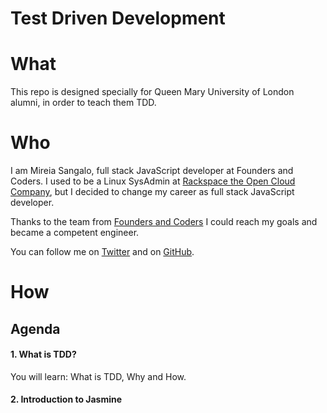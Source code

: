 # Test Driven Development

# What
This repo is designed specially for Queen Mary University of London alumni, in order to teach them TDD.

# Who
I am Mireia Sangalo, full stack JavaScript developer at Founders and Coders. I used to be a Linux SysAdmin at [Rackspace the Open Cloud Company](http://www.rackspace.co.uk/), but I decided to change my career as full stack JavaScript developer.

Thanks to the team from [Founders and Coders](www.foundersandcoders.com) I could reach my goals and became a competent engineer.

You can follow me on [Twitter](https://twitter.com/MyPitit) and on [GitHub](https://github.com/MyPitit).


# How
## Agenda
#### 1. What is TDD?
You will learn: What is TDD, Why and How.

#### 2. Introduction to Jasmine
